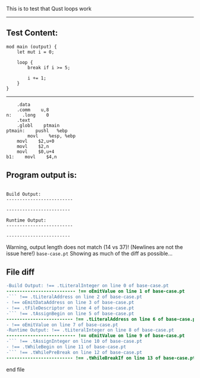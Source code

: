 This is to test that Qust loops work

-------------------------


Test Content: 
-------------------------
```
mod main (output) { 
    let mut i = 0;

    loop {
        break if i >= 5;

        i += 1;
    }
}
```
------------------------

```
    .data    
    .comm    u,8
n:    .long    0
    .text    
    .globl    ptmain
ptmain:    pushl   %ebp
        movl    %esp, %ebp    
    movl    $2,u+0
    movl    $2,n
    movl    $0,u+4
b1:    movl    $4,n
```
Program output is: 
-------------------------
```

Build Output: 
-------------------------
```


```
------------------------

Runtime Output: 
-------------------------
```

```
------------------------

```


Warning, output length does not match (14 vs 37)!  (Newlines are not the issue here!) `base-case.pt`
Showing as much of the diff as possible...

File diff
-------------------------
```diff
-Build Output: !== .tLiteralInteger on line 0 of base-case.pt
-------------------------- !== oEmitValue on line 1 of base-case.pt
-``` !== .tLiteralAddress on line 2 of base-case.pt
- !== oEmitDataAddress on line 3 of base-case.pt
- !== .tFileDescriptor on line 4 of base-case.pt
-``` !== .tAssignBegin on line 5 of base-case.pt
------------------------- !== .tLiteralAddress on line 6 of base-case.pt
- !== oEmitValue on line 7 of base-case.pt
-Runtime Output: !== .tLiteralInteger on line 8 of base-case.pt
-------------------------- !== oEmitValue on line 9 of base-case.pt
-``` !== .tAssignInteger on line 10 of base-case.pt
- !== .tWhileBegin on line 11 of base-case.pt
-``` !== .tWhilePreBreak on line 12 of base-case.pt
------------------------- !== .tWhileBreakIf on line 13 of base-case.pt

```
end file
